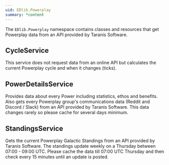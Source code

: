 ```yaml
---
uid: EDlib.Powerplay
summary: *content
---
```

The `EDlib.Powerplay` namespace contains classes and resources that get Powerplay data from an API provided by Taranis Software.

## CycleService
This service does not request data from an online API but calculates the current Powerplay cycle and when it changes (ticks).

## PowerDetailsService
Provides data about every Power including statistics, ethos and benefits. 
Also gets every Powerplay group's communications data (Reddit and Discord / Slack) from an API provided by Taranis Software. This data changes rarely so please cache for several days minimum.

## StandingsService
Gets the current Powerplay Galactic Standings from an API provided by Taranis Software. 
The standings update weekly on a Thursday between 07:00 - 09:00 UTC. Please cache the data till 07:00 UTC Thursday and then check every 15 minutes until an update is posted.
